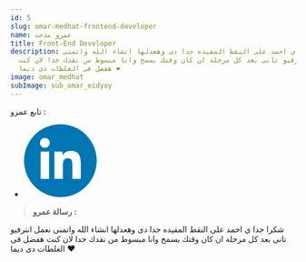 ```yaml
---
id: 5
slug: omar-medhat-frontend-developer
name: عمرو مدحت
title: Front-End Developer
description: شكرا جدا ي احمد على النقط المفيده جدا دى وهعدلها انشاء الله واتمنى
  نعمل انترفيو تانى بعد كل مرحلة ان كان وقتك يسمح وانا مبسوط من نقدك جدا لان كنت
  هفضل فى الغلطات دى ديما ❤️
image: omar_medhat
subImage: sub_omar_eidyoy
---
```

<p style="
    margin: 0;
">تابع عمرو :</p>
<ul class="social-icon justify-content-center d-flex justify-content-lg-start"><li><a href="https://www.linkedin.com/in/omar-medhat-219377248/" target="_blank" rel="nofollow noopener noreferrer" aria-label="linkedIn" data-v-43922166=""><svg id="linkedIn" enable-background="new 0 0 128 128" height="128px" version="1.1" viewBox="0 0 128 128" width="128px" xml:space="preserve" xmlns="http://www.w3.org/2000/svg" xmlns:xlink="http://www.w3.org/1999/xlink" class="h-10 w-10" data-v-43922166=""><g><circle cx="64" cy="64" fill="#0076B4" r="64"></circle></g><g><path d="M44.119,95.934H29.184V47.93h14.935V95.934z M36.656,41.371c-4.792,0-8.656-3.876-8.656-8.653   c0-4.775,3.864-8.652,8.656-8.652c4.771,0,8.646,3.876,8.646,8.652C45.303,37.495,41.428,41.371,36.656,41.371z M100,95.934H85.081   V72.59c0-5.566-0.097-12.728-7.752-12.728c-7.765,0-8.948,6.065-8.948,12.33v23.742H53.479V47.93H67.78v6.562h0.204   c1.99-3.774,6.857-7.753,14.117-7.753c15.105,0,17.897,9.939,17.897,22.868L100,95.934L100,95.934z" fill="#FFFFFF"></path></g></svg></a></li></ul>

> **ر﻿سالة عمرو :**

شكرا جدا ي احمد على النقط المفيده جدا دى وهعدلها انشاء الله واتمنى نعمل انترفيو تانى بعد كل مرحلة ان كان وقتك يسمح وانا مبسوط من نقدك جدا لان كنت هفضل فى الغلطات دى ديما ❤️